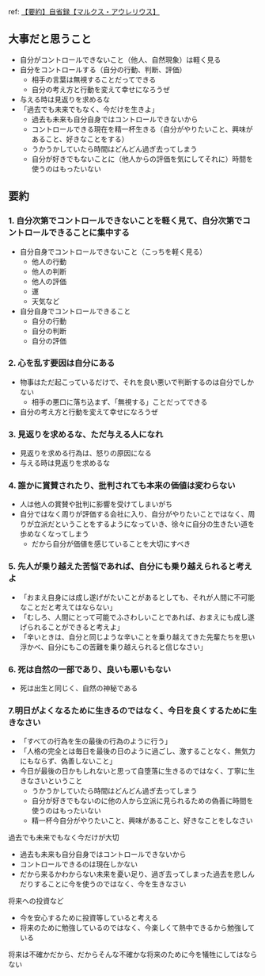 
ref: [【要約】自省録【マルクス・アウレリウス】](https://www.youtube.com/watch?v=31m3k1B7GFk)

## 大事だと思うこと

- 自分がコントロールできないこと（他人、自然現象）は軽く見る
- 自分をコントロールする（自分の行動、判断、評価）
	- 相手の言葉は無視することだってできる
	- 自分の考え方と行動を変えて幸せになろうぜ
- 与える時は見返りを求めるな
- 「過去でも未来でもなく、今だけを生きよ」
	- 過去も未来も自分自身ではコントロールできないから
	- コントロールできる現在を精一杯生きる（自分がやりたいこと、興味があること、好きなことをする）
	- うかうかしていたら時間はどんどん過ぎ去ってしまう
	- 自分が好きでもないことに（他人からの評価を気にしてそれに）時間を使うのはもったいない

## 要約

### 1. 自分次第でコントロールできないことを軽く見て、自分次第でコントロールできることに集中する

- 自分自身でコントロールできないこと（こっちを軽く見る）
	- 他人の行動
	- 他人の判断
	- 他人の評価
	- 運
	- 天気など
- 自分自身でコントロールできること
	- 自分の行動
	- 自分の判断
	- 自分の評価

### 2. 心を乱す要因は自分にある

- 物事はただ起こっているだけで、それを良い悪いで判断するのは自分でしかない
	- 相手の悪口に落ち込まず、「無視する」ことだってできる
- 自分の考え方と行動を変えて幸せになろうぜ

### 3. 見返りを求めるな、ただ与える人になれ

- 見返りを求める行為は、怒りの原因になる
- 与える時は見返りを求めるな

### 4. 誰かに賞賛されたり、批判されても本来の価値は変わらない

- 人は他人の賞賛や批判に影響を受けてしまいがち
- 自分ではなく周りが評価する会社に入り、自分がやりたいことではなく、周りが立派だということをするようになっていき、徐々に自分の生きたい道を歩めなくなってしまう
	- だから自分が価値を感じていることを大切にすべき

### 5. 先人が乗り越えた苦悩であれば、自分にも乗り越えられると考えよ

- 「おまえ自身には成し遂げがたいことがあるとしても、それが人間に不可能なことだと考えてはならない」
- 「むしろ、人間にとって可能でふさわしいことであれば、おまえにも成し遂げられることができると考えよ」
- 「辛いときは、自分と同じような辛いことを乗り越えてきた先輩たちを思い浮かべ、自分にもこの苦難を乗り越えられると信じなさい」

### 6. 死は自然の一部であり、良いも悪いもない

- 死は出生と同じく、自然の神秘である

### 7.明日がよくなるために生きるのではなく、今日を良くするために生きなさい

- 「すべての行為を生の最後の行為のように行う」
- 「人格の完全とは毎日を最後の日のように過ごし、激することなく、無気力にもならず、偽善しないこと」
- 今日が最後の日かもしれないと思って自堕落に生きるのではなく、丁寧に生きなさいということ
	- うかうかしていたら時間はどんどん過ぎ去ってしまう
	- 自分が好きでもないのに他の人から立派に見られるための偽善に時間を使うのはもったいない
	- 精一杯今自分がやりたいこと、興味があること、好きなことをしなさい

過去でも未来でもなく今だけが大切
- 過去も未来も自分自身ではコントロールできないから
- コントロールできるのは現在しかない
- だから来るかわからない未来を憂い足り、過ぎ去ってしまった過去を悲しんだりすることに今を使うのではなく、今を生きなさい

将来への投資など
- 今を安心するために投資等していると考える
- 将来のために勉強しているのではなく、今楽しくて熱中できるから勉強している

将来は不確かだから、だからそんな不確かな将来のために今を犠牲にしてはならない

